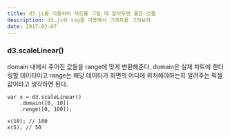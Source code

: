 ```yaml
---
title: d3.js를 이용하여 차트를 그릴 때 알아두면 좋은 것들 
description: d3.js와 svg를 이용해서 그래프를 그려보자
date: 2017-02-07
---
```


### d3.scaleLinear()

domain 내에서 주어진 값들을 range에 맞게 변환해준다. domain은 실제 차트에 랜더링할  데이터이고 range는 해당 데이터가 화면의 어디에 위치해야하는지 알려주는 픽셀 값이라고 생각하면 된다.

```
var x = d3.scaleLinear()
    .domain([0, 10])
    .range([0, 100]);

x(10); // 100
x(5); // 50
```
